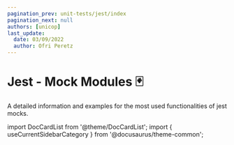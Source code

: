 ```yaml
---
pagination_prev: unit-tests/jest/index
pagination_next: null
authors: [unicop]
last_update:
  date: 03/09/2022
  author: Ofri Peretz
---
```


# Jest - Mock Modules 🃏

A detailed information and examples for the most used functionalities of jest mocks.

import DocCardList from '@theme/DocCardList';
import { useCurrentSidebarCategory } from '@docusaurus/theme-common';

<DocCardList items={useCurrentSidebarCategory().items} />
